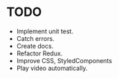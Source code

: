 # TODO
- Implement unit test.
- Catch errors.
- Create docs.
- Refactor Redux.
- Improve CSS, StyledComponents
- Play video automatically.
